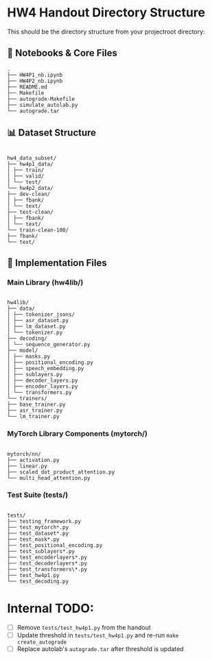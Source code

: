 # HW4 Handout Directory Structure

This should be the directory structure from your projectroot directory:

## 📓 Notebooks & Core Files

```
.
├── HW4P1_nb.ipynb
├── HW4P2_nb.ipynb
├── README.md
├── Makefile
├── autograde-Makefile
├── simulate_autolab.py
└── autograde.tar

```

## 📊 Dataset Structure

```

hw4_data_subset/
├── hw4p1_data/
│ ├── train/
│ ├── valid/
│ └── test/
└── hw4p2_data/
├── dev-clean/
│ ├── fbank/
│ └── text/
├── test-clean/
│ ├── fbank/
│ └── text/
└── train-clean-100/
├── fbank/
└── text/

```

## 🔧 Implementation Files

### Main Library (hw4lib/)

```

hw4lib/
├── data/
│ ├── tokenizer_jsons/
│ ├── asr_dataset.py
│ ├── lm_dataset.py
│ └── tokenizer.py
├── decoding/
│ └── sequence_generator.py
├── model/
│ ├── masks.py
│ ├── positional_encoding.py
│ ├── speech_embedding.py
│ ├── sublayers.py
│ ├── decoder_layers.py
│ ├── encoder_layers.py
│ └── transformers.py
└── trainers/
├── base_trainer.py
├── asr_trainer.py
└── lm_trainer.py

```

### MyTorch Library Components (mytorch/)

```

mytorch/nn/
├── activation.py
├── linear.py
├── scaled_dot_product_attention.py
└── multi_head_attention.py

```

### Test Suite (tests/)

```

tests/
├── testing_framework.py
├── test_mytorch*.py
├── test_dataset*.py
├── test_mask*.py
├── test_positional_encoding.py
├── test_sublayers*.py
├── test_encoderlayers*.py
├── test_decoderlayers*.py
├── test_transformers\*.py
├── test_hw4p1.py
└── test_decoding.py

```

# Internal TODO:

- [ ] Remove `tests/test_hw4p1.py` from the handout
- [ ] Update threshold in `tests/test_hw4p1.py` and re-run `make create_autograde`
- [ ] Replace autolab's `autograde.tar` after threshold is updated
